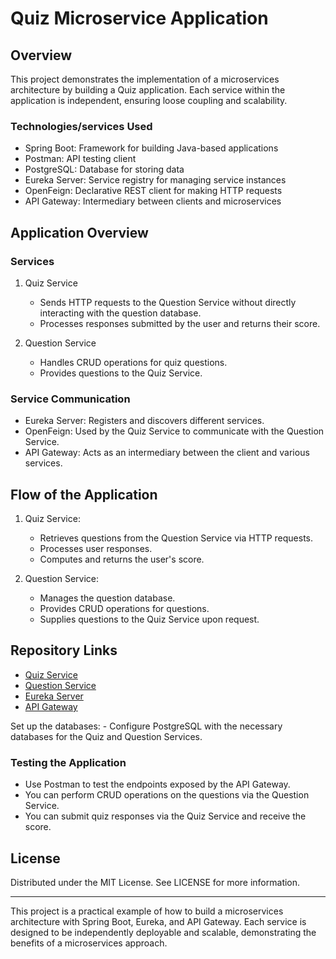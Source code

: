 # Quiz Microservice Application

## Overview

This project demonstrates the implementation of a microservices architecture by building a Quiz application. Each service within the application is independent, ensuring loose coupling and scalability.

### Technologies/services  Used

- Spring Boot: Framework for building Java-based applications
- Postman: API testing client
- PostgreSQL: Database for storing data
- Eureka Server: Service registry for managing service instances
- OpenFeign: Declarative REST client for making HTTP requests
- API Gateway: Intermediary between clients and microservices

## Application Overview

### Services

1. Quiz Service
    - Sends HTTP requests to the Question Service without directly interacting with the question database.
    - Processes responses submitted by the user and returns their score.
    
2. Question Service
    - Handles CRUD operations for quiz questions.
    - Provides questions to the Quiz Service.

### Service Communication

- Eureka Server: Registers and discovers different services.
- OpenFeign: Used by the Quiz Service to communicate with the Question Service.
- API Gateway: Acts as an intermediary between the client and various services.

## Flow of the Application

1. Quiz Service:
    - Retrieves questions from the Question Service via HTTP requests.
    - Processes user responses.
    - Computes and returns the user's score.

2. Question Service:
    - Manages the question database.
    - Provides CRUD operations for questions.
    - Supplies questions to the Quiz Service upon request.

## Repository Links

- [Quiz Service](https://github.com/Bilibri23/QuizService.git)
- [Question Service](https://github.com/Bilibri23/QuestionService.git)
- [Eureka Server](https://github.com/Bilibri23/Service-registry.git)
- [API Gateway](https://github.com/Bilibri23/api-gateway.git)


Set up the databases:
    - Configure PostgreSQL with the necessary databases for the Quiz and Question Services.

### Testing the Application

- Use Postman to test the endpoints exposed by the API Gateway.
- You can perform CRUD operations on the questions via the Question Service.
- You can submit quiz responses via the Quiz Service and receive the score.



## License

Distributed under the MIT License. See LICENSE for more information.

---

This project is a practical example of how to build a microservices architecture with Spring Boot, Eureka, and API Gateway. Each service is designed to be independently deployable and scalable, demonstrating the benefits of a microservices approach.
 
